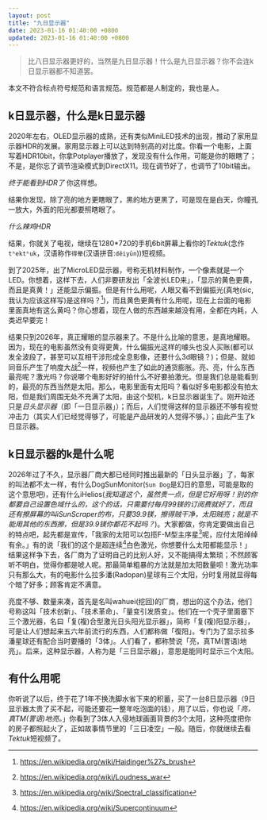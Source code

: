 ```yaml
---
layout: post
title: "九日显示器"
date: 2023-01-16 01:40:00 +0800
updated: 2023-01-16 01:40:00 +0800
---
```


> 比八日显示器更好的，当然是九日显示器！什么是九日显示器？你不会连k日显示器都不知道罢。

本文不符合标点符号规范和语言规范。规范都是人制定的，我也是人。

<!-- more -->

## k日显示器，什么是k日显示器

2020年左右，OLED显示器的成熟，还有类似MiniLED技术的出现，推动了家用显示器HDR的发展。家用显示器上可以达到特别高的对比度。你看一个电影，上面写着HDR10bit，你拿Potplayer播放了，发现没有什么作用，可能是你的眼瞎了；不是，是你忘了调节渲染模式到DirectX11。现在调节好了，也调节了10bit输出。

*终于能看到HDR了* 你这样想。

结果你发现，除了亮的地方更瞎眼了，黑的地方更黑了，可是现在是白天，你瞳孔一放大，外面的阳光都要照瞎眼了。

*什么辣鸡HDR*

结果，你就关了电视，继续在1280\*720的手机6bit屏幕上看你的*Tektuk*(念作`tʰektʰuk`，汉语称作`得晕`(汉语拼音:`děiyūn`))短视频。

到了2025年，出了MicroLED显示器，号称无机材料制作，一个像素就是一个LED。你想着，这样下去，人们非要研发出「全波长LED来」，「显示的黄色更黄，而且是真黄！」还能显示偏振。但是有什么用呢，人眼又看不到偏振光(真地(sic, 我认为应该这样写)是这样吗？[^1])，而且黄色更黄有什么用呢，现在上台面的电影里面真地有这么黄吗？你心想着，现在人做的东西越来越没有用，全都在内耗，人类迟早要完！

结果只到2026年，真正耀眼的显示器来了。不是什么比喻的意思，是真地耀眼。因为，现在的电影虽然没有变得更黄，什么偏振光这样的噱头也没人买账(都可以发全波段了，甚至可以互相干涉形成全息影像，还要什么3d眼镜？)；但是、就如同音乐产生了响度大战[^2]一样，视频也产生了如此的通货膨胀。亮、亮，什么东西最亮呢？激光吗？你说哪个电影好好的拍什么不好要拍激光。但是我们总是能看到的，最亮的东西当然是太阳。那么，电影里面有太阳吗？看似好多电影都没有拍太阳，但是我们周围无处不充满了太阳，由这个契机，k日显示器诞生了。刚开始还只是*日头显示器*（即「一日显示器」）；而后，人们觉得这样的显示器还不够有视觉冲击力（其实人们已经觉得够了，可能是产品研发的人觉得不够。）；由此产生了k日显示器。

## k日显示器的k是什么呢

2026年过了不久，显示器厂商大都已经同时推出最新的「日头显示器」了，每家的叫法都不太一样，有什么DogSunMonitor(`Sun Dog`是幻日的意思，可能是取的这个意思吧)，还有什么iHelios(*我知道这个，虽然贵一点，但是它好用呀！别的你都要自己设置色域什么的，这个的话，只需要付每月99镁的订阅费就好了，而且还有擦屏幕的叫iSunScraper的布，只要39.9镁，擦得贼干净，太阳贼亮；就是不能用其他的东西擦，但是39.9镁你都花不起吗？*)。大家都做，你肯定要做出自己的特点吧，起先都是宣传，「我家的太阳可以包揽F-M型主序星[^3]呢，应付太阳绰绰有余。」有的说「我们的这个是超连续[^4]白色激光，你想要什么太阳都能显示！」结果这样争下去，各厂商为了证明自己的比别人好，又不能搞得太繁琐；不然顾客听不明白，觉得你都是唬人呢。那最简单粗暴的方法就是加太阳数量呗！激光功率只有那么大，有的电影什么拉多潘(Radopan)星球有三个太阳，分时复用就显得每个暗了好多；顾客肯定不满意。

亮度不够、数量来凑，首先是名叫wahuei(挖回)的厂商，想出的这个办法，他们号称这叫「技术创新」、「技术革命」、「量变引发质变」。他们在一个壳子里面塞下三个激光器，名曰「复(複)合型激光日头阳光显示器」，简称「复(複)阳显示器」，可是让人们想起来五六年前流行的东西，人们都称做「復阳」。专门为了显示拉多潘星球还有配合当时要播的「3体」。人们看了，都称赞说「亮，真TM(詈语)地亮」。后来，这种显示器，人称为是「三日显示器」，意思是能同时显示三个太阳。

## 有什么用呢

你听说了以后，终于花了1年不换洗脚水省下来的积蓄，买了一台8日显示器（9日显示器太贵了买不起，可能还要花一整年吃泡面的钱），用了以后，你也说「*亮，真TM(詈语)地亮。*」你看到了3体人入侵地球画面背景的3个太阳，这种亮度把你的房子都照起火了，正如故事情节里的「三日凌空」一般。随后，你就继续去看*Tektuk*短视频了。

[^1]: <https://en.wikipedia.org/wiki/Haidinger%27s_brush>
[^2]: <https://en.wikipedia.org/wiki/Loudness_war>
[^3]: <https://en.wikipedia.org/wiki/Spectral_classification>
[^4]: <https://en.wikipedia.org/wiki/Supercontinuum>
